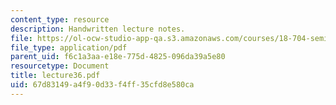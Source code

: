 ```yaml
---
content_type: resource
description: Handwritten lecture notes.
file: https://ol-ocw-studio-app-qa.s3.amazonaws.com/courses/18-704-seminar-in-algebra-and-number-theory-rational-points-on-elliptic-curves-fall-2004/67d83149a4f90d33f4ff35cfd8e580ca_lecture36.pdf
file_type: application/pdf
parent_uid: f6c1a3aa-e18e-775d-4825-096da39a5e80
resourcetype: Document
title: lecture36.pdf
uid: 67d83149-a4f9-0d33-f4ff-35cfd8e580ca
---
```

